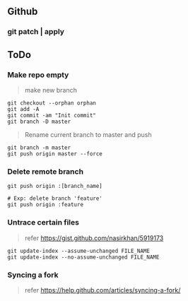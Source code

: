 ## Github
### git patch | apply
ToDo
---

### Make repo empty
> make new branch

```git
git checkout --orphan orphan
git add -A
git commit -am "Init commit"
git branch -D master
```

> Rename current branch to master and push

```git
git branch -m master
git push origin master --force
```

###  Delete remote branch

```git
git push origin :[branch_name]

# Exp: delete branch 'feature'
git push origin :feature
```

### Untrace certain files
> refer <https://gist.github.com/nasirkhan/5919173>

```git
git update-index --assume-unchanged FILE_NAME
git update-index --no-assume-unchanged FILE_NAME
```

### Syncing a fork
> refer <https://help.github.com/articles/syncing-a-fork/>